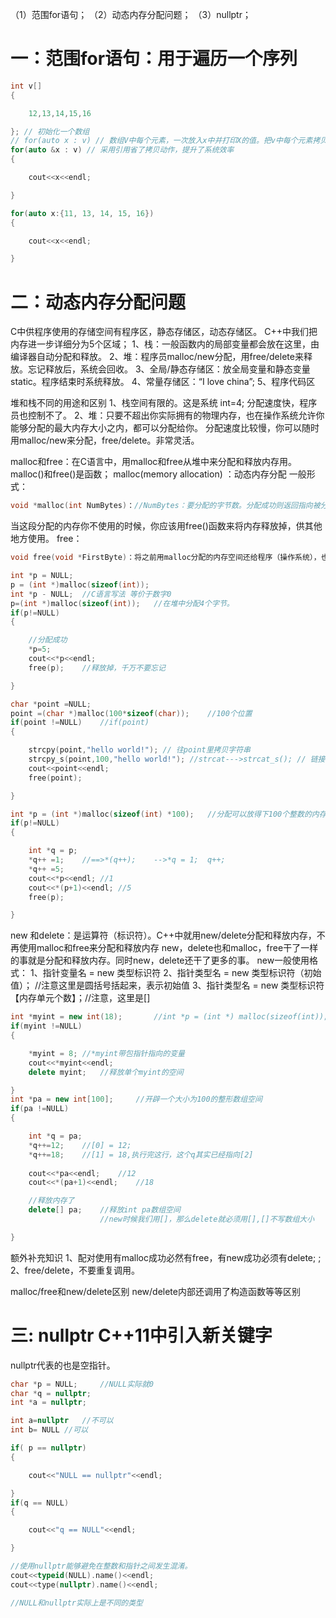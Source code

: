 （1）范围for语句；
（2）动态内存分配问题；
（3）nullptr；

# 一：范围for语句：用于遍历一个序列

```c++
int v[]
{

	12,13,14,15,16

}; // 初始化一个数组
// for(auto x : v) // 数组V中每个元素，一次放入x中并打印X的值。把v中每个元素拷贝到x中，打印x的值
for(auto &x : v) // 采用引用省了拷贝动作，提升了系统效率
{

	cout<<x<<endl;

}

for(auto x:{11, 13, 14, 15, 16})
{

	cout<<x<<endl;

}

``` 

# 二：动态内存分配问题
C中供程序使用的存储空间有程序区，静态存储区，动态存储区。
C++中我们把内存进一步详细分为5个区域；
1、栈：一般函数内的局部变量都会放在这里，由编译器自动分配和释放。
2、堆：程序员malloc/new分配，用free/delete来释放。忘记释放后，系统会回收。
3、全局/静态存储区：放全局变量和静态变量static。程序结束时系统释放。
4、常量存储区：“I love china”; 
5、程序代码区

堆和栈不同的用途和区别
1、栈空间有限的。这是系统 int=4; 分配速度快，程序员也控制不了。
2、堆：只要不超出你实际拥有的物理内存，也在操作系统允许你能够分配的最大内存大小之内，都可以分配给你。
分配速度比较慢，你可以随时用malloc/new来分配，free/delete。非常灵活。

malloc和free：在C语言中，用malloc和free从堆中来分配和释放内存用。malloc()和free()是函数；
malloc(memory allocation) ：动态内存分配
一般形式：
```c++
void *malloc(int NumBytes)：//NumBytes：要分配的字节数。分配成功则返回指向被分配内存的指针，分配失败慢返回NULL。
```

当这段分配的内存你不使用的时候，你应该用free()函数来将内存释放掉，供其他地方使用。
free：
```c++
void free(void *FirstByte)：将之前用malloc分配的内存空间还给程序（操作系统），也就是说释放了这块内存，这样这块内存就被系统回收，并在需要的时候由系统分配出去再给其他释放。

``` 

```c++
int *p = NULL;
p = (int *)malloc(sizeof(int));
int *p - NULL; 	//C语言写法 等价于数字0
p=(int *)malloc(sizeof(int)); 	//在堆中分配4个字节。
if(p!=NULL)
{

	//分配成功
	*p=5;
	cout<<*p<<endl;
	free(p);	//释放掉，千万不要忘记

}

char *point =NULL; 
point =(char *)malloc(100*sizeof(char)); 	//100个位置
if(point !=NULL)	//if(point)
{

	strcpy(point,"hello world!"); // 往point里拷贝字符串
	strcpy_s(point,100,"hello world!");	//strcat--->strcat_s(); // 链接字符串
	cout<<point<<endl;
	free(point);

}

int *p = (int *)malloc(sizeof(int) *100); 	//分配可以放得下100个整数的内存空间
if(p!=NULL)
{

	int *q = p;
	*q++ =1;	//==>*(q++);	-->*q = 1;	q++;
	*q++ =5;
	cout<<*p<<endl;	//1
	cout<<*(p+1)<<endl;	//5
	free(p);

}
```

new 和delete：是运算符（标识符）。C++中就用new/delete分配和释放内存，不再使用malloc和free来分配和释放内存
new，delete也和malloc，free干了一样的事就是分配和释放内存。同时new，delete还干了更多的事。
new一般使用格式：
1、指针变量名 = new 类型标识符
2、指针类型名 = new 类型标识符（初始值）； //注意这里是圆括号括起来，表示初始值
3、指针类型名 = new 类型标识符【内存单元个数】；//注意，这里是[]

```c++
int *myint = new int(18); 		//int *p = (int *) malloc(sizeof(int)); 
if(myint !=NULL)
{

	*myint = 8;	//*myint带包指针指向的变量
	cout<<*myint<<endl;
	delete myint;	//释放单个myint的空间

}
int *pa = new int[100]; 	//开辟一个大小为100的整形数组空间
if(pa !=NULL)
{

	int *q = pa;
	*q++=12;	//[0] = 12;
	*q++=18;	//[1] = 18,执行完这行，这个q其实已经指向[2]
	
	cout<<*pa<<endl;	//12
	cout<<*(pa+1)<<endl;	//18

	//释放内存了
	delete[] pa;	//释放int pa数组空间
					//new时候我们用[]，那么delete就必须用[],[]不写数组大小

}

``` 

额外补充知识
1、配对使用有malloc成功必然有free，有new成功必须有delete; ; 
2、free/delete，不要重复调用。

malloc/free和new/delete区别
new/delete内部还调用了构造函数等等区别

# 三: nullptr C++11中引入新关键字
nullptr代表的也是空指针。
```c++
char *p = NULL; 	//NULL实际就0
char *q = nullptr; 
int *a = nullptr; 

int a=nullptr	//不可以
int b= NULL	//可以

if( p == nullptr)
{

	cout<<"NULL == nullptr"<<endl;

}
if(q == NULL)
{

	cout<<"q == NULL"<<endl;

}

//使用nullptr能够避免在整数和指针之间发生混淆。
cout<<typeid(NULL).name()<<endl; 
cout<<type(nullptr).name()<<endl; 

//NULL和nullptr实际上是不同的类型
```
